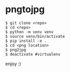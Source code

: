 # pngtojpg

```
$ git clone <repo>
$ cd <repo>
$ python -m venv venv
$ source venv/bin/activate
$ pip install -e .
$ cd <png location>
$ png2jpg
$ deactivate #virtualenv
```

enjoy :)
